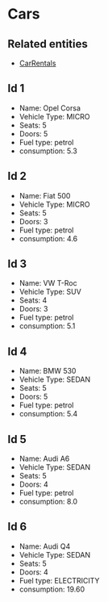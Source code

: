 # Cars

## Related entities

- [CarRentals](rental/CarRentalFixture.md)

## Id 1

- Name: Opel Corsa
- Vehicle Type: MICRO
- Seats: 5
- Doors: 5
- Fuel type: petrol
- consumption: 5.3

## Id 2

- Name: Fiat 500
- Vehicle Type: MICRO
- Seats: 5
- Doors: 3
- Fuel type: petrol
- consumption: 4.6

## Id 3

- Name: VW T-Roc
- Vehicle Type: SUV
- Seats: 4
- Doors: 3
- Fuel type: petrol
- consumption: 5.1

## Id 4

- Name: BMW 530
- Vehicle Type: SEDAN
- Seats: 5
- Doors: 5
- Fuel type: petrol
- consumption: 5.4

## Id 5

- Name: Audi A6
- Vehicle Type: SEDAN
- Seats: 5
- Doors: 4
- Fuel type: petrol
- consumption: 8.0

## Id 6

- Name: Audi Q4
- Vehicle Type: SEDAN
- Seats: 5
- Doors: 4
- Fuel type: ELECTRICITY
- consumption: 19.60